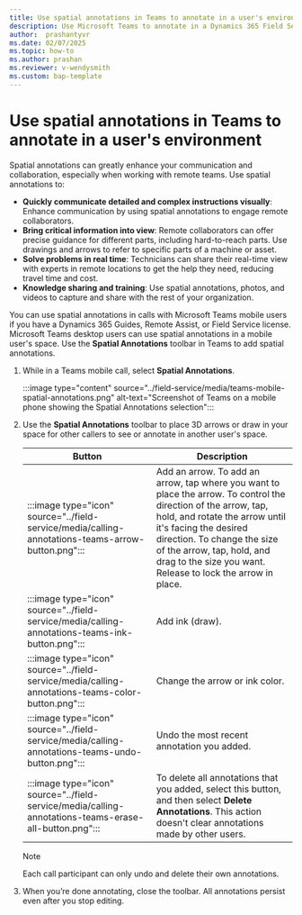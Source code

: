 ```yaml
---
title: Use spatial annotations in Teams to annotate in a user's environment
description: Use Microsoft Teams to annotate in a Dynamics 365 Field Service environment.
author:  prashantyvr
ms.date: 02/07/2025
ms.topic: how-to
ms.author: prashan
ms.reviewer: v-wendysmith
ms.custom: bap-template
---
```


# Use spatial annotations in Teams to annotate in a user's environment

<!--- This topic in Guides and RA. Topic is H2 in calling-annotations.md --->

Spatial annotations can greatly enhance your communication and collaboration, especially when working with remote teams. Use spatial annotations to:

- **Quickly communicate detailed and complex instructions visually**: Enhance communication by using spatial annotations to engage remote collaborators.
- **Bring critical information into view**: Remote collaborators can offer precise guidance for different parts, including hard-to-reach parts. Use drawings and arrows to refer to specific parts of a machine or asset.
- **Solve problems in real time**: Technicians can share their real-time view with experts in remote locations to get the help they need, reducing travel time and cost.
- **Knowledge sharing and training**: Use spatial annotations, photos, and videos to capture and share with the rest of your organization.

You can use spatial annotations in calls with Microsoft Teams mobile users if you have a Dynamics 365 Guides, Remote Assist, or Field Service license. Microsoft Teams desktop users can use spatial annotations in a mobile user's space. Use the **Spatial Annotations** toolbar in Teams to add spatial annotations.

1. While in a Teams mobile call, select **Spatial Annotations**.

   :::image type="content" source="../field-service/media/teams-mobile-spatial-annotations.png" alt-text="Screenshot of Teams on a mobile phone showing the Spatial Annotations selection":::

1. Use the **Spatial Annotations** toolbar to place 3D arrows or draw in your space for other callers to see or annotate in another user's space.

   |Button|Description|
   |---------|----------------------------------------------------|
   |:::image type="icon" source="../field-service/media/calling-annotations-teams-arrow-button.png":::| Add an arrow. To add an arrow, tap where you want to place the arrow. To control the direction of the arrow, tap, hold, and rotate the arrow until it's facing the desired direction. To change the size of the arrow, tap, hold, and drag to the size you want. Release to lock the arrow in place.|
   |:::image type="icon" source="../field-service/media/calling-annotations-teams-ink-button.png":::|Add ink (draw).|
   |:::image type="icon" source="../field-service/media/calling-annotations-teams-color-button.png":::|Change the arrow or ink color.|
   |:::image type="icon" source="../field-service/media/calling-annotations-teams-undo-button.png":::|Undo the most recent annotation you added.|
   |:::image type="icon" source="../field-service/media/calling-annotations-teams-erase-all-button.png":::|To delete all annotations that you added, select this button, and then select **Delete Annotations**. This action doesn't clear annotations made by other users.|

   > [!NOTE]
   > Each call participant can only undo and delete their own annotations.

1. When you’re done annotating, close the toolbar. All annotations persist even after you stop editing.
